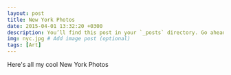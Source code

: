 ```yaml
---
layout: post
title: New York Photos
date: 2015-04-01 13:32:20 +0300
description: You’ll find this post in your `_posts` directory. Go ahead and edit it and re-build the site to see your changes. # Add post description (optional)
img: nyc.jpg # Add image post (optional)
tags: [Art]
---
```

Here's all my cool New York Photos
